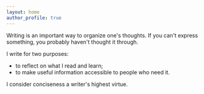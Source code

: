 ```yaml
---
layout: home
author_profile: true
---
```


Writing is an important way to organize one's thoughts. If you can't express
something, you probably haven't thought it through.

I write for two purposes:

- to reflect on what I read and learn;
- to make useful information accessible to people who need it.

I consider conciseness a writer's highest virtue.
